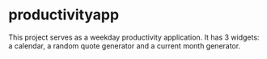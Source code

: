 # productivityapp
This project serves as a weekday productivity application. It has 3 widgets: a calendar, a random quote generator and a current month generator.
